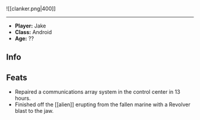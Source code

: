 ![[clanker.png|400]]

---
* **Player:** Jake
* **Class:** Android
* **Age:** ??
## Info


## Feats
* Repaired a communications array system in the control center in 13 hours.
* Finished off the [[alien]] erupting from the fallen marine with a Revolver blast to the jaw.